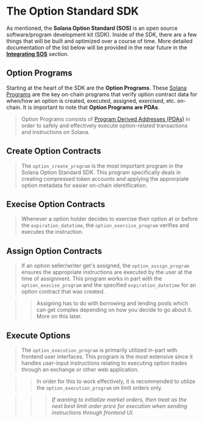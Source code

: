 # The Option Standard SDK

As mentioned, the **Solana Option Standard (SOS)** is an open source software/program development kit (SDK). Inside of the SDK, there are a few things that will be built and optimized over a course of time. More detailed documentation of the list below will be provided in the near future in the [**Integrating SOS**]() section.

## Option Programs

Starting at the heart of the SDK are the **Option Programs**. These [Solana Programs](https://solana.com/docs/core/programs) are the key on-chain programs that verify option contract data for when/how an option is created, executed, assigned, exercised, etc. on-chain. It is important to note that **Option Programs are PDAs**.

>Option Programs consists of [Program Derived Addresses (PDAs)](https://solana.com/docs/core/pda) in order to safely and effectively execute option-related transactions and instructions on Solana. 

## Create Option Contracts

>The `option_create_program` is the most important program in the Solana Option Standard SDK. This program specifically deals in creating compressed token accounts and applying the approrpiate option metadata for easier on-chain identification.

## Execise Option Contracts

>Whenever a option holder decides to exercise their option at or before the `expiration_datetime`, the `option_exercise_program` verifies and executes the instruction.

## Assign Option Contracts

>If an option seller/writer get's assigned, the `option_assign_program` ensures the appropriate instructions are executed by the user at the time of assignment. This program works in part with the `option_execise_program` and the specified `expiration_datetime` for an option contract that was created. 

>>Assigning has to do with borrowing and lending pools which can get complex depending on how you decide to go about it. More on this later.

## Execute Options

>The `option_execution_program` is primarily utilized in-part with frontend user interfaces. This program is the most extensive since it handles user-input instructions relating to executing option trades through an exchange or other web application.

>>In order for this to work effectively, it is recommended to utilize the `option_execution_program` on limit orders only.

>>>*If wanting to initialize market orders, then treat as the next best limit order price for execution when sending instructions through frontend UI.*

